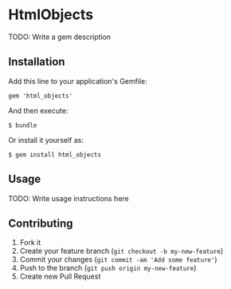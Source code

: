 # HtmlObjects

TODO: Write a gem description

## Installation

Add this line to your application's Gemfile:

    gem 'html_objects'

And then execute:

    $ bundle

Or install it yourself as:

    $ gem install html_objects

## Usage

TODO: Write usage instructions here

## Contributing

1. Fork it
2. Create your feature branch (`git checkout -b my-new-feature`)
3. Commit your changes (`git commit -am 'Add some feature'`)
4. Push to the branch (`git push origin my-new-feature`)
5. Create new Pull Request
